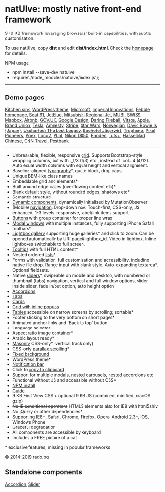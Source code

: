 # natUIve: mostly native front-end framework


9+9 KB framework leveraging browsers' built-in capabilities, with subtle customisation. 

To use natUIve, copy **dist** and edit **dist/index.html**. Check the [homepage](https://radogado.github.io/natuive/) for details.

NPM usage:

- npm install --save-dev natuive
- require('./node_modules/natuive/index.js');

---

## Demo pages

[Kitchen sink](https://radogado.github.io/natuive/kitchen.html), [WordPress theme](http://rado.bg), [Microsoft](https://radogado.github.io/natuive/demos/microsoft/), [Imperial Innovations](https://radogado.github.io/natuive/demos/imperialinnovations/), [Pebble homepage](https://radogado.github.io/natuive/demos/pebble/), [Seat 61](https://radogado.github.io/natuive/demos/seat61/), [JetBlue](https://radogado.github.io/natuive/demos/jetblue/), [Mitsubishi Regional Jet](https://radogado.github.io/natuive/demos/mrj/), [MUBI](https://radogado.github.io/natuive/demos/mubi/), [SWISS](https://radogado.github.io/natuive/demos/swiss/), [Mapbox](https://radogado.github.io/natuive/demos/mapbox/), [Airbnb](https://radogado.github.io/natuive/demos/airbnb/), [GOV.UK](https://radogado.github.io/natuive/demos/gov.uk/), [Google Design](https://radogado.github.io/natuive/demos/google-design/), [Daring Fireball](https://radogado.github.io/natuive/demos/daringfireball/), [Vitsœ](https://radogado.github.io/natuive/demos/vitsoe/), [Apple](https://radogado.github.io/natuive/demos/apple/), [Brand Union](https://radogado.github.io/natuive/demos/brandunion/), [Tesla](https://radogado.github.io/natuive/demos/tesla/), [Amnesty](https://radogado.github.io/natuive/demos/amnesty/), [Stripe](https://radogado.github.io/natuive/demos/stripe/), [Star Wars](https://radogado.github.io/natuive/demos/starwars/), [Norwegian](https://radogado.github.io/natuive/demos/norwegian/), [David Bowie Is (Japan)](https://radogado.github.io/natuive/demos/davidbowieis/), [Uncharted: The Lost Legacy](https://radogado.github.io/natuive/demos/uncharted-the-lost-legacy/), [Seehotel Jägerwirt](https://radogado.github.io/natuive/demos/seehotel-jaegerwirt/), [Truphone](https://radogado.github.io/natuive/demos/truphone/), [Pixel Pioneers](https://radogado.github.io/natuive/demos/pixelpioneers/), [Apex](https://radogado.github.io/natuive/demos/apex/), [Loco2](https://radogado.github.io/natuive/demos/loco2/), [VI.nl](https://radogado.github.io/natuive/demos/vi.nl/), [Nikon D850](https://radogado.github.io/natuive/demos/nikon-d850/), [Enoden](https://radogado.github.io/natuive/demos/enoden/), [Tuts+](https://radogado.github.io/natuive/demos/tutsplus/), [Hasselblad Chinese](https://radogado.github.io/natuive/demos/hasselblad/), [CNN Travel](https://radogado.github.io/natuive/demos/cnn-travel/), [Postbank](https://radogado.github.io/natuive/demos/postbank/)

---

- Unbreakable, flexible, responsive [grid](https://radogado.github.io/natuive/guide/#grid). Supports Bootstrap-style wrapping columns, but with ._1/3 (1/3) etc., instead of .col...4 (4/12). Auto equal width columns with equal height and vertical alignment.
- Baseline-aligned [typography](https://radogado.github.io/natuive/guide/#typography)*, quote block, drop caps.
- Unique BEM-like class names
- Embeddable grid and elements*
- Built around edge cases (overflowing content etc)*
- Blank default style, without rounded edges, shadows etc*
- Semantic structure
- [Dynamic components](https://radogado.github.io/natuive/guide/#dynamic-components), dynamically initialised by MutationObserver
- (Mobile) [navigation](https://radogado.github.io/natuive/guide/#nav). Drop-down nav: Touch-first, CSS-only, JS enhanced, 1-3 levels, responsive, label/link items support
- [Buttons](https://radogado.github.io/natuive/guide/#buttons) with group container for proper line wrap
- [Modal windows](https://radogado.github.io/natuive/guide/#modal-window) with multiple instances, fully supporting iPhone Safari toolbars*
- [Lightbox gallery](https://radogado.github.io/natuive/guide/#lightbox) supporting huge galleries* and click to zoom. Can be opened automatically by URI page#lightbox_id. Video in lightbox. Inline lightboxes switchable to full screen.
- [Tooltips](https://radogado.github.io/natuive/guide/#tooltip) with full HTML content*
- Nested ordered [lists](https://radogado.github.io/natuive/guide/#lists)*
- [Forms](https://radogado.github.io/natuive/guide/#form) with validation, full customisation and accessibility, including native file drop. Range input with blank style. Auto-expanding textarea*. Optional fieldsets.
- Native [sliders](https://radogado.github.io/natuive/guide/#slider)*, swipeable on mobile and desktop, with numbered or thumbnail (tabs) navigation, vertical and full window options, slider inside slider, fade in/out option, auto height option
- [Accordions](https://radogado.github.io/natuive/guide/#fold)
- [Tabs](https://radogado.github.io/natuive/guide/#tabs)
- [Cards](https://radogado.github.io/natuive/guide/#cards)
- [Grid with inline popups](https://radogado.github.io/natuive/guide/#grid-inline-popup)
- [Tables](https://radogado.github.io/natuive/guide/#tables) accessible on narrow screens by scrolling; sortable*
- Footer sticking to the very bottom on short pages*
- Animated anchor links and 'Back to top' button 
- Language selector
- [Aspect ratio](https://radogado.github.io/natuive/guide/#aspect-ratio) image container*
- Arabic layout ready*
- [Masonry](https://radogado.github.io/natuive/guide/#masonry) CSS-only* (vertical track only)
- CSS-only [parallax scrolling](https://radogado.github.io/natuive/guide/#parallax)* 
- [Fixed background](https://radogado.github.io/natuive/guide/#fixed-background)
- [WordPress theme](rado.bg)*
- [Notification bar](https://radogado.github.io/natuive/guide/#notifications)
- Click to [copy to clipboard](https://radogado.github.io/natuive/guide/#copy)
- Support for multiple modals, nested carousels, nested accordions etc
- Functional without JS and accessible without CSS*
- [NPM install](https://radogado.github.io/natuive/guide/#npm)
- [Guide](https://radogado.github.io/natuive/guide/#)
- 9 KB First View CSS + optional 9 KB JS (combined, minified, macOS gzip)
- ~~No IE conditional operators~~ HTML5 elements also for IE8 with html5shiv
- No jQuery or other dependencies*
- Supporting IE8+, Safari, Chrome, Firefox, Opera, Android 2.3+, iOS, Windows Phone
- Graceful degradation
- All components are accessible by keyboard
- Includes a FREE picture of a cat

\* exclusive features, missing in popular frameworks

© 2014-2019 [rado.bg](http://rado.bg)

## Standalone components

[Accordion](https://github.com/radogado/n-accordion), [Slider](https://github.com/radogado/native-slider)